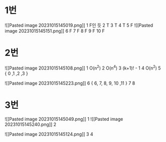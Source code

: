 # 1번
![[Pasted image 20231015145019.png]]
1 F인 듯
2 T
3 T
4 T
5 F
![[Pasted image 20231015145151.png]]
6 F 
7 F
8 F
9 F
10 F
# 2번
![[Pasted image 20231015145108.png]]
1 O(n<sup>2</sup>)
2 O(n<sup>4</sup>)
3 (k+1)! - 1
4 O(n<sup>2</sup>)
5 { 0 ,1 ,2 ,3 }

![[Pasted image 20231015145223.png]]
6 { 6, 7, 8, 9, 10 ,11 }
7 
8 


# 3번
![[Pasted image 20231015145049.png]]
1 
![[Pasted image 20231015145240.png]]
2 

![[Pasted image 20231015145124.png]]
3 
4 


